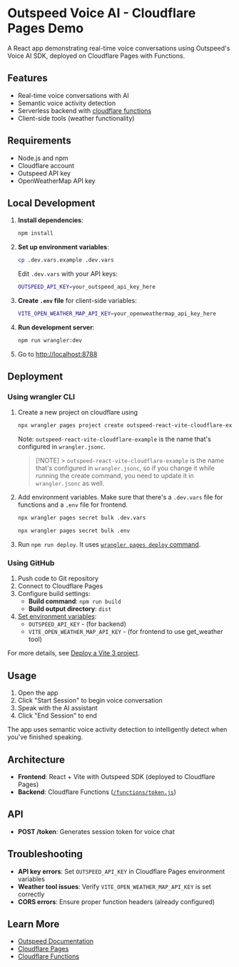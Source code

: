 # Outspeed Voice AI - Cloudflare Pages Demo

A React app demonstrating real-time voice conversations using Outspeed's Voice AI SDK, deployed on Cloudflare Pages with Functions.

## Features

- Real-time voice conversations with AI
- Semantic voice activity detection
- Serverless backend with [cloudflare functions](https://developers.cloudflare.com/pages/functions/get-started/)
- Client-side tools (weather functionality)

## Requirements

- Node.js and npm
- Cloudflare account
- Outspeed API key
- OpenWeatherMap API key

## Local Development

1. **Install dependencies**:

   ```bash
   npm install
   ```

2. **Set up environment variables**:

   ```bash
   cp .dev.vars.example .dev.vars
   ```

   Edit `.dev.vars` with your API keys:

   ```bash
   OUTSPEED_API_KEY=your_outspeed_api_key_here
   ```

3. **Create `.env` file** for client-side variables:

   ```bash
   VITE_OPEN_WEATHER_MAP_API_KEY=your_openweathermap_api_key_here
   ```

4. **Run development server**:

   ```bash
   npm run wrangler:dev
   ```

5. Go to [http://localhost:8788](http://localhost:8788)

## Deployment

### Using wrangler CLI

1. Create a new project on cloudflare using

   ```bash
   npx wrangler pages project create outspeed-react-vite-cloudflare-example
   ```

   Note: `outspeed-react-vite-cloudflare-example` is the name that's configured in `wrangler.jsonc`.

   > [!NOTE] > `outspeed-react-vite-cloudflare-example` is the name that's configured in `wrangler.jsonc`,
   > so if you change it while running the create command, you need to update it in `wrangler.jsonc` as well.

2. Add environment variables. Make sure that there's a `.dev.vars` file for functions and a `.env` file for frontend.

   ```bash
   npx wrangler pages secret bulk .dev.vars
   ```

   ```bash
   npx wrangler pages secret bulk .env
   ```

3. Run `npm run deploy`. It uses [`wrangler pages deploy` command](https://developers.cloudflare.com/workers/wrangler/commands/#deploy-1).

### Using GitHub

1. Push code to Git repository
2. Connect to Cloudflare Pages
3. Configure build settings:
   - **Build command**: `npm run build`
   - **Build output directory**: `dist`
4. [Set environment variables](https://developers.cloudflare.com/pages/configuration/build-configuration/#environment-variables):
   - `OUTSPEED_API_KEY` - (for backend)
   - `VITE_OPEN_WEATHER_MAP_API_KEY` - (for frontend to use get_weather tool)

For more details, see [Deploy a Vite 3 project](https://developers.cloudflare.com/pages/framework-guides/deploy-a-vite3-project/).

## Usage

1. Open the app
2. Click "Start Session" to begin voice conversation
3. Speak with the AI assistant
4. Click "End Session" to end

The app uses semantic voice activity detection to intelligently detect when you've finished speaking.

## Architecture

- **Frontend**: React + Vite with Outspeed SDK (deployed to Cloudflare Pages)
- **Backend**: Cloudflare Functions ([`/functions/token.js`](./functions/token.js))

## API

- **POST /token**: Generates session token for voice chat

## Troubleshooting

- **API key errors**: Set `OUTSPEED_API_KEY` in Cloudflare Pages environment variables
- **Weather tool issues**: Verify `VITE_OPEN_WEATHER_MAP_API_KEY` is set correctly
- **CORS errors**: Ensure proper function headers (already configured)

## Learn More

- [Outspeed Documentation](https://docs.outspeed.com/)
- [Cloudflare Pages](https://developers.cloudflare.com/pages/)
- [Cloudflare Functions](https://developers.cloudflare.com/pages/functions/)
